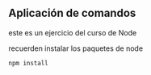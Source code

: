 ## Aplicación de comandos

este es un ejercicio del curso de Node

recuerden instalar los paquetes de node
```
npm install
```